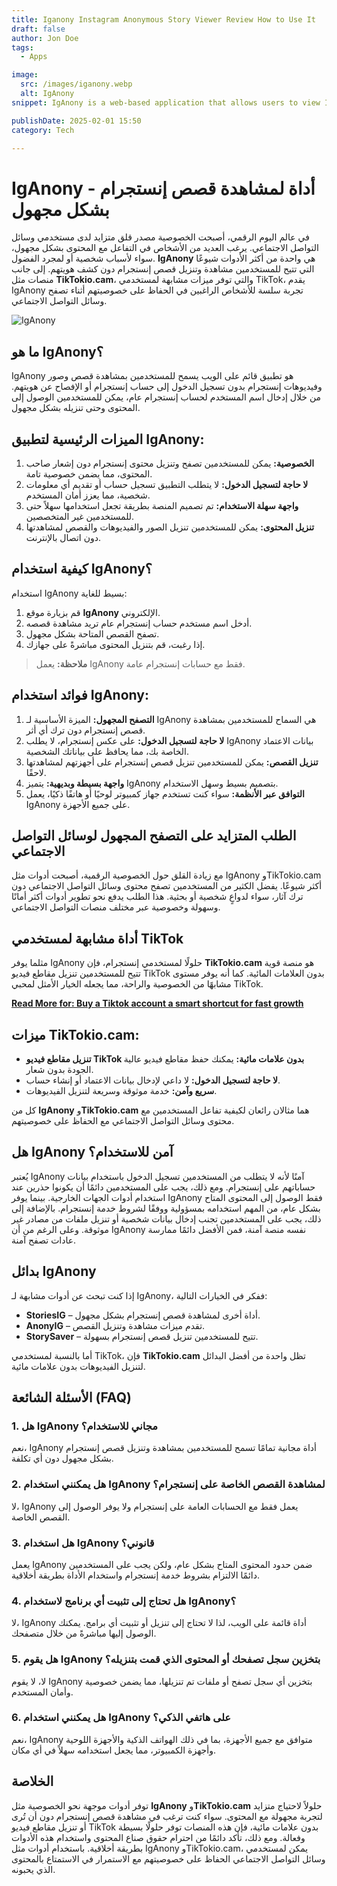 ```yaml
---
title: Iganony Instagram Anonymous Story Viewer Review How to Use It
draft: false
author: Jon Doe 
tags:
  - Apps

image:
  src: /images/iganony.webp
  alt: IgAnony
snippet: IgAnony is a web-based application that allows users to view Instagram stories, photos and videos without logging into an Instagram account or revealing their identity.

publishDate: 2025-02-01 15:50
category: Tech

---
```

# IgAnony - أداة لمشاهدة قصص إنستجرام بشكل مجهول

في عالم اليوم الرقمي، أصبحت الخصوصية مصدر قلق متزايد لدى مستخدمي وسائل التواصل الاجتماعي. يرغب العديد من الأشخاص في التفاعل مع المحتوى بشكل مجهول، سواء لأسباب شخصية أو لمجرد الفضول. **IgAnony** هي واحدة من أكثر الأدوات شيوعًا التي تتيح للمستخدمين مشاهدة وتنزيل قصص إنستجرام دون كشف هويتهم. إلى جانب منصات مثل **TikTokio.cam**، والتي توفر ميزات مشابهة لمستخدمي TikTok، يقدم IgAnony تجربة سلسة للأشخاص الراغبين في الحفاظ على خصوصيتهم أثناء تصفح وسائل التواصل الاجتماعي.

![IgAnony](/images/iganony.webp )

## ما هو IgAnony؟

IgAnony هو تطبيق قائم على الويب يسمح للمستخدمين بمشاهدة قصص وصور وفيديوهات إنستجرام بدون تسجيل الدخول إلى حساب إنستجرام أو الإفصاح عن هويتهم. من خلال إدخال اسم المستخدم لحساب إنستجرام عام، يمكن للمستخدمين الوصول إلى المحتوى وحتى تنزيله بشكل مجهول.

## الميزات الرئيسية لتطبيق IgAnony:

1. **الخصوصية:** يمكن للمستخدمين تصفح وتنزيل محتوى إنستجرام دون إشعار صاحب المحتوى، مما يضمن خصوصية تامة.
2. **لا حاجة لتسجيل الدخول:** لا يتطلب التطبيق تسجيل حساب أو تقديم أي معلومات شخصية، مما يعزز أمان المستخدم.
3. **واجهة سهلة الاستخدام:** تم تصميم المنصة بطريقة تجعل استخدامها سهلاً حتى للمستخدمين غير المتخصصين.
4. **تنزيل المحتوى:** يمكن للمستخدمين تنزيل الصور والفيديوهات والقصص لمشاهدتها دون اتصال بالإنترنت.

## كيفية استخدام IgAnony؟

استخدام IgAnony بسيط للغاية:
1. قم بزيارة موقع **IgAnony** الإلكتروني.
2. أدخل اسم مستخدم حساب إنستجرام عام تريد مشاهدة قصصه.
3. تصفح القصص المتاحة بشكل مجهول.
4. إذا رغبت، قم بتنزيل المحتوى مباشرةً على جهازك.

> **ملاحظة:** يعمل IgAnony فقط مع حسابات إنستجرام عامة.

## فوائد استخدام IgAnony:

1. **التصفح المجهول:** الميزة الأساسية لـ IgAnony هي السماح للمستخدمين بمشاهدة قصص إنستجرام دون ترك أي أثر.
2. **لا حاجة لتسجيل الدخول:** على عكس إنستجرام، لا يطلب IgAnony بيانات الاعتماد الخاصة بك، مما يحافظ على بياناتك الشخصية.
3. **تنزيل القصص:** يمكن للمستخدمين تنزيل قصص إنستجرام على أجهزتهم لمشاهدتها لاحقًا.
4. **واجهة بسيطة وبديهية:** يتميز IgAnony بتصميم بسيط وسهل الاستخدام.
5. **التوافق عبر الأنظمة:** سواء كنت تستخدم جهاز كمبيوتر لوحيًا أو هاتفًا ذكيًا، يعمل IgAnony على جميع الأجهزة.

## الطلب المتزايد على التصفح المجهول لوسائل التواصل الاجتماعي

مع زيادة القلق حول الخصوصية الرقمية، أصبحت أدوات مثل IgAnony وTikTokio.cam أكثر شيوعًا. يفضل الكثير من المستخدمين تصفح محتوى وسائل التواصل الاجتماعي دون ترك آثار، سواء لدواعٍ شخصية أو بحثية. هذا الطلب يدفع نحو تطوير أدوات أكثر أمانًا وسهولة وخصوصية عبر مختلف منصات التواصل الاجتماعي.

## أداة مشابهة لمستخدمي TikTok

مثلما يوفر IgAnony حلولًا لمستخدمي إنستجرام، فإن **TikTokio.cam** هو منصة قوية تتيح للمستخدمين تنزيل مقاطع فيديو TikTok بدون العلامات المائية. كما أنه يوفر مستوى مشابهًا من الخصوصية والراحة، مما يجعله الخيار الأمثل لمحبي TikTok.

**[Read More for: Buy a Tiktok account a smart shortcut for fast growth](pt/blog/buy-a-tiktok-account-a-smart-shortcut-for-fast-growth "buy a tiktok account a smart shortcut for fast growth")**

## ميزات TikTokio.cam:

- **تنزيل مقاطع فيديو TikTok بدون علامات مائية:** يمكنك حفظ مقاطع فيديو عالية الجودة بدون شعار.
- **لا حاجة لتسجيل الدخول:** لا داعي لإدخال بيانات الاعتماد أو إنشاء حساب.
- **سريع وآمن:** خدمة موثوقة وسريعة لتنزيل الفيديوهات.

كل من **IgAnony** و**TikTokio.cam** هما مثالان رائعان لكيفية تفاعل المستخدمين مع محتوى وسائل التواصل الاجتماعي مع الحفاظ على خصوصيتهم.

## هل IgAnony آمن للاستخدام؟

يُعتبر IgAnony آمنًا لأنه لا يتطلب من المستخدمين تسجيل الدخول باستخدام بيانات حساباتهم على إنستجرام. ومع ذلك، يجب على المستخدمين دائمًا أن يكونوا حذرين عند استخدام أدوات الجهات الخارجية. بينما يوفر IgAnony فقط الوصول إلى المحتوى المتاح بشكل عام، من المهم استخدامه بمسؤولية ووفقًا لشروط خدمة إنستجرام. بالإضافة إلى ذلك، يجب على المستخدمين تجنب إدخال بيانات شخصية أو تنزيل ملفات من مصادر غير موثوقة. وعلى الرغم من أن IgAnony نفسه منصة آمنة، فمن الأفضل دائمًا ممارسة عادات تصفح آمنة.

## بدائل IgAnony

إذا كنت تبحث عن أدوات مشابهة لـ IgAnony، ففكر في الخيارات التالية:
- **StoriesIG** – أداة أخرى لمشاهدة قصص إنستجرام بشكل مجهول.
- **AnonyIG** – تقدم ميزات مشاهدة وتنزيل القصص.
- **StorySaver** – تتيح للمستخدمين تنزيل قصص إنستجرام بسهولة.

أما بالنسبة لمستخدمي TikTok، فإن **TikTokio.cam** تظل واحدة من أفضل البدائل لتنزيل الفيديوهات بدون علامات مائية.

## الأسئلة الشائعة (FAQ)

### 1. هل IgAnony مجاني للاستخدام؟  
نعم، IgAnony أداة مجانية تمامًا تسمح للمستخدمين بمشاهدة وتنزيل قصص إنستجرام بشكل مجهول دون أي تكلفة.

### 2. هل يمكنني استخدام IgAnony لمشاهدة القصص الخاصة على إنستجرام؟  
لا، IgAnony يعمل فقط مع الحسابات العامة على إنستجرام ولا يوفر الوصول إلى القصص الخاصة.

### 3. هل استخدام IgAnony قانوني؟  
يعمل IgAnony ضمن حدود المحتوى المتاح بشكل عام، ولكن يجب على المستخدمين دائمًا الالتزام بشروط خدمة إنستجرام واستخدام الأداة بطريقة أخلاقية.

### 4. هل تحتاج إلى تثبيت أي برنامج لاستخدام IgAnony؟  
لا، IgAnony أداة قائمة على الويب، لذا لا تحتاج إلى تنزيل أو تثبيت أي برامج. يمكنك الوصول إليها مباشرةً من خلال متصفحك.

### 5. هل يقوم IgAnony بتخزين سجل تصفحك أو المحتوى الذي قمت بتنزيله؟  
لا، لا يقوم IgAnony بتخزين أي سجل تصفح أو ملفات تم تنزيلها، مما يضمن خصوصية وأمان المستخدم.

### 6. هل يمكنني استخدام IgAnony على هاتفي الذكي؟  
نعم، IgAnony متوافق مع جميع الأجهزة، بما في ذلك الهواتف الذكية والأجهزة اللوحية وأجهزة الكمبيوتر، مما يجعل استخدامه سهلاً في أي مكان.

## الخلاصة

توفر أدوات موجهة نحو الخصوصية مثل **IgAnony** و**TikTokio.cam** حلولاً لاحتياج متزايد لتجربة مجهولة مع المحتوى. سواء كنت ترغب في مشاهدة قصص إنستجرام دون أن تُرى أو تنزيل مقاطع فيديو TikTok بدون علامات مائية، فإن هذه المنصات توفر حلولًا بسيطة وفعالة. ومع ذلك، تأكد دائمًا من احترام حقوق صناع المحتوى واستخدام هذه الأدوات بطريقة أخلاقية. باستخدام أدوات مثل IgAnony وTikTokio.cam، يمكن لمستخدمي وسائل التواصل الاجتماعي الحفاظ على خصوصيتهم مع الاستمرار في الاستمتاع بالمحتوى الذي يحبونه.